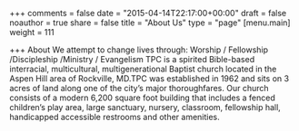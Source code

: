 +++
comments = false
date = "2015-04-14T22:17:00+00:00"
draft = false
noauthor = true
share = false
title = "About Us"
type = "page"
[menu.main]
weight = 111

+++
About 
We attempt to change lives through: Worship / Fellowship /Discipleship /Ministry / Evangelism
TPC is a spirited Bible-based interracial, multicultural, multigenerational Baptist church located in the Aspen Hill area of Rockville, MD.TPC was established in 1962 and sits on 3 acres of land along one of the city’s major thoroughfares. Our church consists of a modern 6,200 square foot building that includes a fenced children’s play area, large sanctuary, nursery, classroom, fellowship hall, handicapped accessible restrooms and other amenities.  
